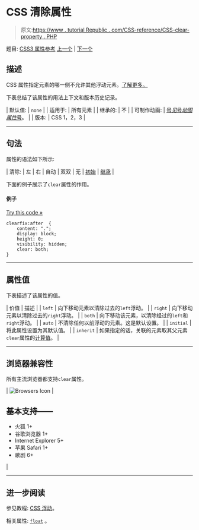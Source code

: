 # CSS 清除属性

> 原文:[https://www . tutorial Republic . com/CSS-reference/CSS-clear-property . PHP](https://www.tutorialrepublic.com/css-reference/css-clear-property.php)

题目: [CSS3 属性参考](css3-properties.php) [上一个](css-caption-side-property.php) | [下一个](css-clip-property.php)

## 描述

CSS 属性指定元素的哪一侧不允许其他浮动元素。[了解更多。](../css-tutorial/css-alignment.php#clearing-floats)

下表总结了该属性的用法上下文和版本历史记录。

| 默认值: | `none` |
| 适用于: | 所有元素 |
| 继承的: | 不 |
| 可制作动画: | [号*见*号*动图属性*号](css-animatable-properties.php)。 |
| 版本: | CSS 1，2，3 |

* * *

## 句法

属性的语法如下所示:

| 清除: | 左 &#124; 右 &#124; 自动 &#124; 双双 &#124; 无 &#124; [初始](../definitions.php#initial) &#124; [继承](../definitions.php#inherit) |

下面的例子展示了`clear`属性的作用。

#### 例子

[Try this code »](../codelab.php?topic=css&file=clear-property "Try this code using online Editor")

```
clearfix:after  {
    content: ".";
    display: block;
    height: 0;
    visibility: hidden;
    clear: both;
}
```

* * *

## 属性值

下表描述了该属性的值。

| 价值 | 描述 |
| `left` | 向下移动元素以清除过去的`left`浮动。 |
| `right` | 向下移动元素以清除过去的`right`浮动。 |
| `both` | 向下移动该元素，以清除经过的`left`和`right`浮动。 |
| `auto` | 不清除任何以前浮动的元素。这是默认设置。 |
| `initial` | 将此属性设置为其默认值。 |
| `inherit` | 如果指定的话，关联的元素取其父元素`clear`属性的[计算值](../definitions.php#computed-value)。 |

* * *

## 浏览器兼容性

所有主流浏览器都支持`clear`属性。

| ![Browsers Icon](../Images/e9331123c77668c1832e541c2fca1002.png) | 

## 基本支持——

*   火狐 1+
*   谷歌浏览器 1+
*   Internet Explorer 5+
*   苹果 Safari 1+
*   歌剧 6+

 |

* * *

## 进一步阅读

参见教程: [CSS 浮动](../css-tutorial/css-float.php)。

相关属性: [`float`](css-float-property.php) 。